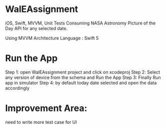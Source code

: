 # WalEAssignment
iOS, Swift, MVVM, Unit Tests  Consuming NASA Astronomy Picture of the Day API for any selected date.


Using MVVM Architecture
Language : Swift 5

# Run the App 

Step 1: open WalEAssignment project and click on xcodeproj
Step 2: Select any version of device from the schema and Run the App 
Step 3: Finally Run app in simulator
Step 4: by default today date selected and open the data accordingly


# Improvement Area: 
need to write more test case for UI 


 


